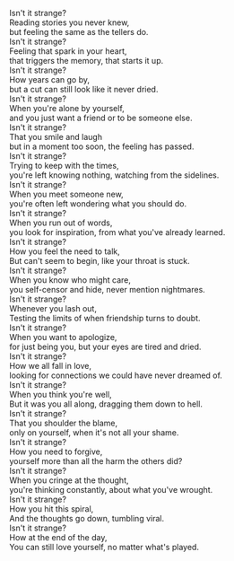 Isn't it strange?   
Reading stories you never knew,  
but feeling the same as the tellers do.  
Isn't it strange?  
Feeling that spark in your heart,  
that triggers the memory, that starts it up.  
Isn't it strange?  
How years can go by,  
but a cut can still look like it never dried.  
Isn't it strange?  
When you're alone by yourself,   
and you just want a friend or to be someone else.  
Isn't it strange?  
That you smile and laugh  
but in a moment too soon, the feeling has passed.  
Isn't it strange?  
Trying to keep with the times,  
you're left knowing nothing, watching from the sidelines.   
Isn't it strange?  
When you meet someone new,  
you're often left wondering what you should do.  
Isn't it strange?  
When you run out of words,  
you look for inspiration, from what you've already learned.  
Isn't it strange?  
How you feel the need to talk,  
But can't seem to begin, like your throat is stuck.  
Isn't it strange?  
When you know who might care,  
you self-censor and hide, never mention nightmares.  
Isn't it strange?  
Whenever you lash out,  
Testing the limits of when friendship turns to doubt.  
Isn't it strange?  
When you want to apologize,  
for just being you, but your eyes are tired and dried.  
Isn't it strange?  
How we all fall in love,  
looking for connections we could have never dreamed of.  
Isn't it strange?  
When you think you're well,  
But it was you all along, dragging them down to hell.  
Isn't it strange?  
That you shoulder the blame,  
only on yourself, when it's not all your shame.  
Isn't it strange?  
How you need to forgive,  
yourself more than all the harm the others did?  
Isn't it strange?  
When you cringe at the thought,  
you're thinking constantly, about what you've wrought.  
Isn't it strange?  
How you hit this spiral,  
And the thoughts go down, tumbling viral.  
Isn't it strange?  
How at the end of the day,  
You can still love yourself, no matter what's played.
